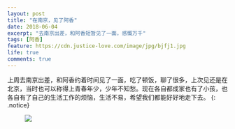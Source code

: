 ```yaml
---
layout: post
title: "在南京，见了阿香"
date: 2018-06-04
excerpt: "去南京出差，和阿香短暂见了一面，感慨万千"
tags: [阿香]
feature: https://cdn.justice-love.com/image/jpg/bjfj1.jpg
life: true
comments: true
---
```

上周去南京出差，和阿香约着时间见了一面，吃了顿饭，聊了很多，上次见还是在北京，当时也可以称得上青春年少，少年不知愁。现在各自都成家也有了小孩，也各自有了自己的生活工作的烦恼，生活不易，希望我们都能好好地走下去。
{: .notice}
<figure>
	<img src="{{ site.staticUrl }}/image/jpg/chongju.JPG" />
</figure>
